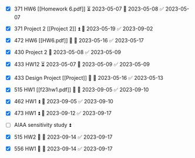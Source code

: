 - [x] 371 HW6 [[Homework 6.pdf]] ⏳ 2023-05-07 📅 2023-05-08 ✅ 2023-05-07
- [x] 371 Project 2 [[Project 2]] ⏫ 📅 2023-05-19 ✅ 2023-09-02
- [x] 472 HW6 [[HW6.pdf]] 🔼 📅 2023-05-16 ✅ 2023-05-17
- [x] 430 Project 2 📅 2023-05-08 ✅ 2023-05-09
- [x] 433 HW12 ⏳ 2023-05-07 📅 2023-05-09 ✅ 2023-05-09
- [x] 433 Design Project [[Project]] 🔼 📅 2023-05-16 ✅ 2023-05-13
- [x] 515 HW1 [[f23hw1.pdf]] 🔼 📅 2023-09-05 ✅ 2023-09-10
- [x] 462 HW1 ⏫ 📅 2023-09-05 ✅ 2023-09-10
- [x] 473 HW1 ⏫ 📅 2023-09-12 ✅ 2023-09-17
- [ ] AIAA sensitivity study ⏫ 
- [x] 515 HW2 🔼 📅 2023-09-14 ✅ 2023-09-17
- [x] 556 HW1 🔼 📅 2023-09-14 ✅ 2023-09-17

